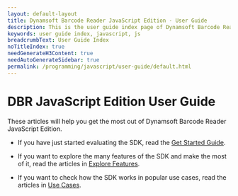 ```yaml
---
layout: default-layout
title: Dynamsoft Barcode Reader JavaScript Edition - User Guide 
description: This is the user guide index page of Dynamsoft Barcode Reader JavaScript SDK.
keywords: user guide index, javascript, js
breadcrumbText: User Guide Index
noTitleIndex: true
needGenerateH3Content: true
needAutoGenerateSidebar: true
permalink: /programming/javascript/user-guide/default.html
---
```


# DBR JavaScript Edition User Guide

These articles will help you get the most out of Dynamsoft Barcode Reader JavaScript Edition.

* If you have just started evaluating the SDK, read the [Get Started Guide](index.md).

* If you want to explore the many features of the SDK and make the most of it, read the articles in [Explore Features](explore-features/index.md).

* If you want to check how the SDK works in popular use cases, read the articles in [Use Cases](use-cases/index.md).

<!--
* If you have successfully integrated the SDK in your application but would like to get the best performance possible, read how to do this in [Optimize Performance](optimize-performance.md).

* Finally, you can read the topics in [Debug](debug.md) to find solutions to issues related to using the SDK in your application.
-->
